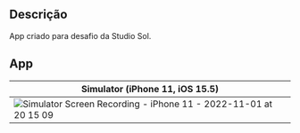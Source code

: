 ## Descrição
App criado para desafio da Studio Sol.


## App
| Simulator (iPhone 11, iOS 15.5) |
| --- |
|![Simulator Screen Recording - iPhone 11 - 2022-11-01 at 20 15 09](https://user-images.githubusercontent.com/99283678/199366646-e6718f32-e88c-4b06-9bba-4dde93bc4056.gif)|
